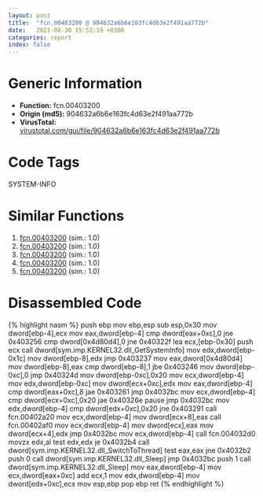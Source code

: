 ```yaml
---
layout: post
title:  "fcn.00403200 @ 904632a6b6e163fc4d63e2f491aa772b"
date:   2021-08-30 15:52:19 +0300
categories: report
index: false
---
```


# Generic Information
- **Function:** fcn.00403200
- **Origin (md5):** 904632a6b6e163fc4d63e2f491aa772b
- **VirusTotal:** [virustotal.com/gui/file/904632a6b6e163fc4d63e2f491aa772b][virustotal_ref]

# Code Tags
<span class="tag" id="SYSTEM-INFO">SYSTEM-INFO</span>


# Similar Functions

1. [fcn.00403200][similar_1_ref] (sim.: 1.0)
2. [fcn.00403200][similar_2_ref] (sim.: 1.0)
3. [fcn.00403200][similar_3_ref] (sim.: 1.0)
4. [fcn.00403200][similar_4_ref] (sim.: 1.0)
5. [fcn.00403200][similar_5_ref] (sim.: 1.0)


# Disassembled Code

{% highlight nasm %}
push ebp
mov ebp,esp
sub esp,0x30
mov dword[ebp-4],ecx
mov eax,dword[ebp-4]
cmp dword[eax+0xc],0
jne 0x403256
cmp dword[0x4d80d4],0
jne 0x40322f
lea ecx,[ebp-0x30]
push ecx
call dword[sym.imp.KERNEL32.dll_GetSystemInfo]
mov edx,dword[ebp-0x1c]
mov dword[ebp-8],edx
jmp 0x403237
mov eax,dword[0x4d80d4]
mov dword[ebp-8],eax
cmp dword[ebp-8],1
jbe 0x403246
mov dword[ebp-0xc],0
jmp 0x40324d
mov dword[ebp-0xc],0x20
mov ecx,dword[ebp-4]
mov edx,dword[ebp-0xc]
mov dword[ecx+0xc],edx
mov eax,dword[ebp-4]
cmp dword[eax+0xc],8
jae 0x403261
jmp 0x4032bc
mov ecx,dword[ebp-4]
cmp dword[ecx+0xc],0x20
jae 0x40326e
pause 
jmp 0x4032bc
mov edx,dword[ebp-4]
cmp dword[edx+0xc],0x20
jne 0x403291
call fcn.00402a20
mov ecx,dword[ebp-4]
mov dword[ecx+8],eax
call fcn.00402af0
mov ecx,dword[ebp-4]
mov dword[ecx],eax
mov dword[ecx+4],edx
jmp 0x4032bc
mov ecx,dword[ebp-4]
call fcn.004032d0
movzx edx,al
test edx,edx
je 0x4032b4
call dword[sym.imp.KERNEL32.dll_SwitchToThread]
test eax,eax
jne 0x4032b2
push 0
call dword[sym.imp.KERNEL32.dll_Sleep]
jmp 0x4032bc
push 1
call dword[sym.imp.KERNEL32.dll_Sleep]
mov eax,dword[ebp-4]
mov ecx,dword[eax+0xc]
add ecx,1
mov edx,dword[ebp-4]
mov dword[edx+0xc],ecx
mov esp,ebp
pop ebp
ret 
{% endhighlight %}


[similar_1_ref]: /report/fcn.00403200@66cd1e1b59e5415fb227cef3deb34a63
[similar_2_ref]: /report/fcn.00403200@9a2bad274a2589d79ad41d22bed0da1b
[similar_3_ref]: /report/fcn.00403200@ed513abc569bc29389208199ec389a34
[similar_4_ref]: /report/fcn.00403200@bfc56d3292771303f4bab42bb05f48e4
[similar_5_ref]: /report/fcn.00403200@78d87ce975ba70d0cc402a6e27d0fe4d
[virustotal_ref]: https://www.virustotal.com/gui/file/904632a6b6e163fc4d63e2f491aa772b